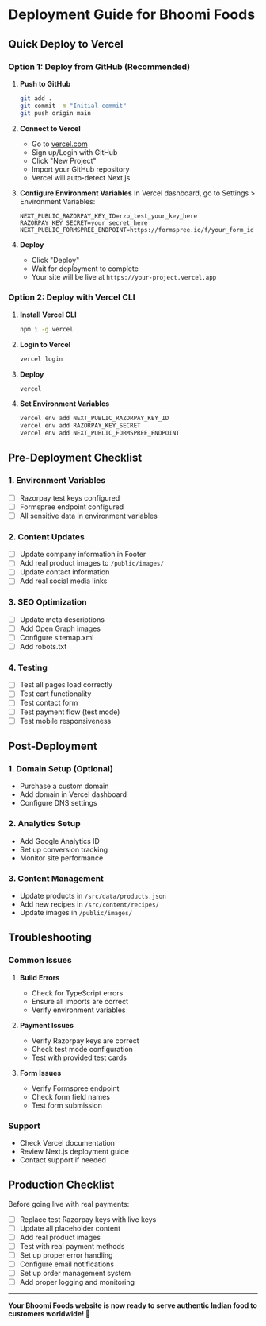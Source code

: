 # Deployment Guide for Bhoomi Foods

## Quick Deploy to Vercel

### Option 1: Deploy from GitHub (Recommended)

1. **Push to GitHub**
   ```bash
   git add .
   git commit -m "Initial commit"
   git push origin main
   ```

2. **Connect to Vercel**
   - Go to [vercel.com](https://vercel.com)
   - Sign up/Login with GitHub
   - Click "New Project"
   - Import your GitHub repository
   - Vercel will auto-detect Next.js

3. **Configure Environment Variables**
   In Vercel dashboard, go to Settings > Environment Variables:
   ```
   NEXT_PUBLIC_RAZORPAY_KEY_ID=rzp_test_your_key_here
   RAZORPAY_KEY_SECRET=your_secret_here
   NEXT_PUBLIC_FORMSPREE_ENDPOINT=https://formspree.io/f/your_form_id
   ```

4. **Deploy**
   - Click "Deploy"
   - Wait for deployment to complete
   - Your site will be live at `https://your-project.vercel.app`

### Option 2: Deploy with Vercel CLI

1. **Install Vercel CLI**
   ```bash
   npm i -g vercel
   ```

2. **Login to Vercel**
   ```bash
   vercel login
   ```

3. **Deploy**
   ```bash
   vercel
   ```

4. **Set Environment Variables**
   ```bash
   vercel env add NEXT_PUBLIC_RAZORPAY_KEY_ID
   vercel env add RAZORPAY_KEY_SECRET
   vercel env add NEXT_PUBLIC_FORMSPREE_ENDPOINT
   ```

## Pre-Deployment Checklist

### 1. Environment Variables
- [ ] Razorpay test keys configured
- [ ] Formspree endpoint configured
- [ ] All sensitive data in environment variables

### 2. Content Updates
- [ ] Update company information in Footer
- [ ] Add real product images to `/public/images/`
- [ ] Update contact information
- [ ] Add real social media links

### 3. SEO Optimization
- [ ] Update meta descriptions
- [ ] Add Open Graph images
- [ ] Configure sitemap.xml
- [ ] Add robots.txt

### 4. Testing
- [ ] Test all pages load correctly
- [ ] Test cart functionality
- [ ] Test contact form
- [ ] Test payment flow (test mode)
- [ ] Test mobile responsiveness

## Post-Deployment

### 1. Domain Setup (Optional)
- Purchase a custom domain
- Add domain in Vercel dashboard
- Configure DNS settings

### 2. Analytics Setup
- Add Google Analytics ID
- Set up conversion tracking
- Monitor site performance

### 3. Content Management
- Update products in `/src/data/products.json`
- Add new recipes in `/src/content/recipes/`
- Update images in `/public/images/`

## Troubleshooting

### Common Issues

1. **Build Errors**
   - Check for TypeScript errors
   - Ensure all imports are correct
   - Verify environment variables

2. **Payment Issues**
   - Verify Razorpay keys are correct
   - Check test mode configuration
   - Test with provided test cards

3. **Form Issues**
   - Verify Formspree endpoint
   - Check form field names
   - Test form submission

### Support
- Check Vercel documentation
- Review Next.js deployment guide
- Contact support if needed

## Production Checklist

Before going live with real payments:

- [ ] Replace test Razorpay keys with live keys
- [ ] Update all placeholder content
- [ ] Add real product images
- [ ] Test with real payment methods
- [ ] Set up proper error handling
- [ ] Configure email notifications
- [ ] Set up order management system
- [ ] Add proper logging and monitoring

---

**Your Bhoomi Foods website is now ready to serve authentic Indian food to customers worldwide! 🎉**
